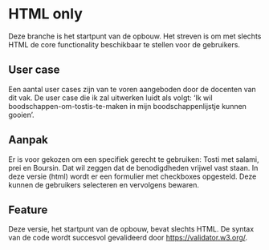 # HTML only
Deze branche is het startpunt van de opbouw. Het streven is om met slechts HTML de core functionality beschikbaar te stellen voor de gebruikers.


## User case
Een aantal user cases zijn van te voren aangeboden door de docenten van dit vak. De user case die ik zal uitwerken luidt als volgt: ‘Ik wil boodschappen-om-tostis-te-maken in mijn boodschappenlijstje kunnen gooien’.


## Aanpak
Er is voor gekozen om een specifiek gerecht te gebruiken: Tosti met salami, prei en Boursin. Dat wil zeggen dat de benodigdheden vrijwel vast staan. In deze versie (html) wordt er een formulier met checkboxes opgesteld. Deze kunnen de gebruikers selecteren en vervolgens bewaren.


## Feature
Deze versie, het startpunt van de opbouw, bevat slechts HTML. De syntax van de code wordt succesvol gevalideerd door https://validator.w3.org/.